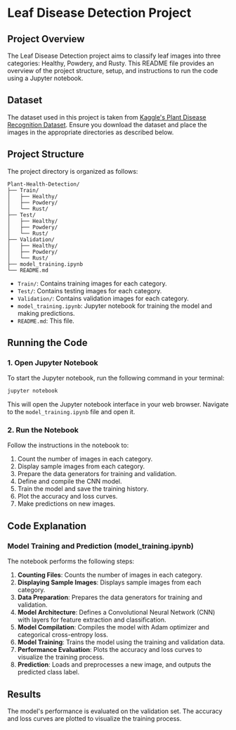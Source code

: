 # Leaf Disease Detection Project

## Project Overview

The Leaf Disease Detection project aims to classify leaf images into three categories: Healthy, Powdery, and Rusty. This README file provides an overview of the project structure, setup, and instructions to run the code using a Jupyter notebook.

## Dataset

The dataset used in this project is taken from [Kaggle's Plant Disease Recognition Dataset](https://www.kaggle.com/datasets/rashikrahmanpritom/plant-disease-recognition-dataset). Ensure you download the dataset and place the images in the appropriate directories as described below.

## Project Structure

The project directory is organized as follows:

```
Plant-Health-Detection/
├── Train/
│   ├── Healthy/
│   ├── Powdery/
│   └── Rust/
├── Test/
│   ├── Healthy/
│   ├── Powdery/
│   └── Rust/
├── Validation/
│   ├── Healthy/
│   ├── Powdery/
│   └── Rust/
├── model_training.ipynb
└── README.md
```

- `Train/`: Contains training images for each category.
- `Test/`: Contains testing images for each category.
- `Validation/`: Contains validation images for each category.
- `model_training.ipynb`: Jupyter notebook for training the model and making predictions.
- `README.md`: This file.


## Running the Code

### 1. Open Jupyter Notebook

To start the Jupyter notebook, run the following command in your terminal:

```bash
jupyter notebook
```

This will open the Jupyter notebook interface in your web browser. Navigate to the `model_training.ipynb` file and open it.

### 2. Run the Notebook

Follow the instructions in the notebook to:
1. Count the number of images in each category.
2. Display sample images from each category.
3. Prepare the data generators for training and validation.
4. Define and compile the CNN model.
5. Train the model and save the training history.
6. Plot the accuracy and loss curves.
7. Make predictions on new images.

## Code Explanation

### Model Training and Prediction (model_training.ipynb)

The notebook performs the following steps:
1. **Counting Files**: Counts the number of images in each category.
2. **Displaying Sample Images**: Displays sample images from each category.
3. **Data Preparation**: Prepares the data generators for training and validation.
4. **Model Architecture**: Defines a Convolutional Neural Network (CNN) with layers for feature extraction and classification.
5. **Model Compilation**: Compiles the model with Adam optimizer and categorical cross-entropy loss.
6. **Model Training**: Trains the model using the training and validation data.
7. **Performance Evaluation**: Plots the accuracy and loss curves to visualize the training process.
8. **Prediction**: Loads and preprocesses a new image, and outputs the predicted class label.

## Results

The model's performance is evaluated on the validation set. The accuracy and loss curves are plotted to visualize the training process.

